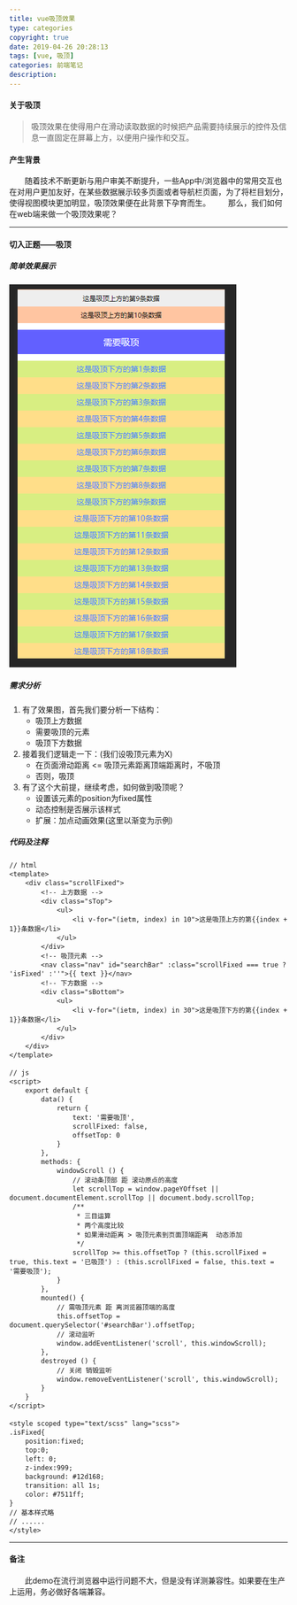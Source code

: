 ```yaml
---
title: vue吸顶效果
type: categories
copyright: true
date: 2019-04-26 20:28:13
tags: [vue, 吸顶]
categories: 前端笔记
description:
---
```

#### 关于吸顶
>吸顶效果在使得用户在滑动读取数据的时候把产品需要持续展示的控件及信息一直固定在屏幕上方，以便用户操作和交互。

<!--more-->

#### 产生背景
&emsp;&emsp;随着技术不断更新与用户审美不断提升，一些App中/浏览器中的常用交互也在对用户更加友好，在某些数据展示较多页面或者导航栏页面，为了将栏目划分，使得视图模块更加明显，吸顶效果便在此背景下孕育而生。
&emsp;&emsp;那么，我们如何在web端来做一个吸顶效果呢？

-----

#### 切入正题——吸顶

##### 简单效果展示
![简单吸顶效果](/images/posts/吸顶.gif '简单吸顶效果')

##### 需求分析
1. 有了效果图，首先我们要分析一下结构：
	- 吸顶上方数据
	- 需要吸顶的元素
	- 吸顶下方数据
2. 接着我们逻辑走一下：(我们设吸顶元素为X)
	- 在页面滑动距离 <= 吸顶元素距离顶端距离时，不吸顶
	- 否则，吸顶
3. 有了这个大前提，继续考虑，如何做到吸顶呢？
	- 设置该元素的position为fixed属性
	- 动态控制是否展示该样式
	- 扩展：加点动画效果(这里以渐变为示例)
	
##### 代码及注释
```
// html
<template>
    <div class="scrollFixed">
        <!-- 上方数据 -->
        <div class="sTop">
            <ul>
                <li v-for="(ietm, index) in 10">这是吸顶上方的第{{index + 1}}条数据</li>
            </ul>
        </div>
        <!-- 吸顶元素 -->
        <nav class="nav" id="searchBar" :class="scrollFixed === true ? 'isFixed' :''">{{ text }}</nav>
        <!-- 下方数据 -->
        <div class="sBottom">
            <ul>
                <li v-for="(ietm, index) in 30">这是吸顶下方的第{{index + 1}}条数据</li>
            </ul>
        </div>
    </div>
</template>

// js
<script>
    export default {
        data() {
            return {
                text: '需要吸顶',
                scrollFixed: false,
                offsetTop: 0
            }
        },
        methods: {
            windowScroll () {
                // 滚动条顶部 距 滚动原点的高度
                let scrollTop = window.pageYOffset || document.documentElement.scrollTop || document.body.scrollTop;
                /**
                 * 三目运算
                 * 两个高度比较 
                 * 如果滑动距离 > 吸顶元素到页面顶端距离  动态添加
                 */
                scrollTop >= this.offsetTop ? (this.scrollFixed = true, this.text = '已吸顶') : (this.scrollFixed = false, this.text = '需要吸顶');
            }
        },
        mounted() {
            // 需吸顶元素 距 离浏览器顶端的高度
            this.offsetTop = document.querySelector('#searchBar').offsetTop;
            // 滚动监听
            window.addEventListener('scroll', this.windowScroll);
        },
        destroyed () {
            // 关闭 销毁监听
            window.removeEventListener('scroll', this.windowScroll);
        }
    }
</script>

<style scoped type="text/scss" lang="scss">
.isFixed{
	position:fixed;
	top:0;
	left: 0;
	z-index:999;
	background: #12d168;
	transition: all 1s;
	color: #7511ff;
}
// 基本样式略
// ......
</style>
```
------

#### 备注
&emsp;&emsp;此demo在流行浏览器中运行问题不大，但是没有详测兼容性。如果要在生产上运用，务必做好各端兼容。
